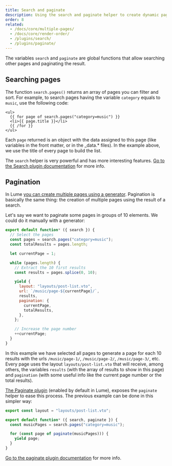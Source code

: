 ```yaml
---
title: Search and paginate
description: Using the search and paginate helper to create dynamic pages.
order: 8
related:
  - /docs/core/multiple-pages/
  - /docs/core/render-order/
  - /plugins/search/
  - /plugins/paginate/
---
```


The variables `search` and `paginate` are global functions that allow searching
other pages and paginating the result.

## Searching pages

The function `search.pages()` returns an array of pages you can filter and sort.
For example, to search pages having the variable `category` equals to `music`,
use the following code:

```vento
<ul>
  {{ for page of search.pages("category=music") }}
  <li>{{ page.title }}</li>
  {{ /for }}
</ul>
```

Each `page` returned is an object with the data assigned to this page (like
variables in the front matter, or in the _data.* files). In the example above,
we use the title of every page to build the list.

The `search` helper is very powerful and has more interesting features.
[Go to the Search plugin documentation](../../plugins/search.md) for more info.

## Pagination

In Lume [you can create multiple pages using a generator](./multiple-pages.md).
Pagination is basically the same thing: the creation of multiple pages using the
result of a search.

Let's say we want to paginate some pages in groups of 10 elements. We could do
it manually with a generator:

```js
export default function* ({ search }) {
  // Select the pages
  const pages = search.pages("category=music");
  const totalResults = pages.length;

  let currentPage = 1;

  while (pages.length) {
    // Extract the 10 first results
    const results = pages.splice(0, 10);

    yield {
      layout: "layouts/post-list.vto",
      url: `/music/page-${currentPage}/`,
      results,
      pagination: {
        currentPage,
        totalResults,
      },
    };

    // Increase the page number
    ++currentPage;
  }
}
```

In this example we have selected all pages to generate a page for each 10
results with the urls `/music/page-1/`, `/music/page-2/`, `/music/page-3/`, etc.
Every page uses the layout `layouts/post-list.vto` that will receive, among
others, the variables `results` (with the array of results to show in this page)
and `pagination` (with some useful info like the current page number or the
total results).

[The Paginate plugin](../../plugins/paginate.md) (enabled by default in Lume),
exposes the `paginate` helper to ease this process. The previous example can be
done in this simpler way:

```js
export const layout = "layouts/post-list.vto";

export default function* ({ search, paginate }) {
  const musicPages = search.pages("category=music");

  for (const page of paginate(musicPages))) {
    yield page;
  }
}
```

[Go to the paginate plugin documentation](../../plugins/paginate.md) for more
info.
